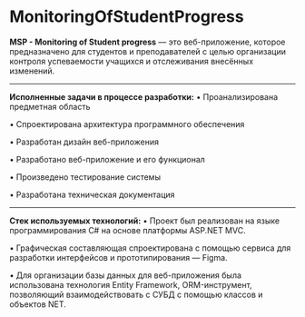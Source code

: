 # MonitoringOfStudentProgress

**MSP - Monitoring of Student progress** — это веб-приложение, которое предназначено для студентов и преподавателей с целью организации контроля успеваемости учащихся и отслеживания внесённых изменений.

____

**Исполненные задачи в процессе разработки:**
• Проанализирована предметная область

• Спроектирована архитектура программного обеспечения

• Разработан дизайн веб-приложения

• Разработано веб-приложение и его функционал

• Произведено тестирование системы

• Разработана техническая документация

____

**Стек используемых технологий:**
• Проект был реализован на языке программирования C# на основе платформы ASP.NET MVC.

• Графическая составляющая спроектирована с помощью сервиса для разработки интерфейсов и прототипирования — Figma.

• Для организации базы данных для веб-приложения была использована технология Entity Framework, ORM-инструмент, позволяющий взаимодействовать с СУБД с помощью классов и объектов NET.

